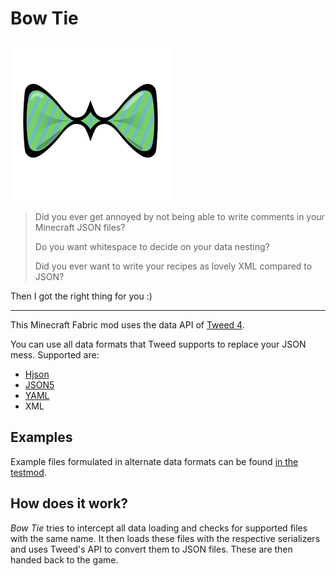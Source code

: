 # Bow Tie

![logo](logo.png?raw=true)

> Did you ever get annoyed by not being able to write comments in your Minecraft JSON files?
> 
> Do you want whitespace to decide on your data nesting?
> 
> Did you ever want to write your recipes as lovely XML compared to JSON?

Then I got the right thing for you :)

---

This Minecraft Fabric mod uses the data API of [Tweed 4](https://github.com/Siphalor/tweed-api).

You can use all data formats that Tweed supports to replace your JSON mess.
Supported are:

- [Hjson](https://hjson.github.io/)
- [JSON5](https://json5.org/)
- [YAML](https://yaml.org/)
- XML

## Examples

Example files formulated in alternate data formats can be found [in the testmod](https://github.com/Siphalor/bow-tie/tree/1.16/src/testmod/resources).

## How does it work?

*Bow Tie* tries to intercept all data loading and checks for supported files with the same name.
It then loads these files with the respective serializers and uses Tweed's API to convert them to JSON files.
These are then handed back to the game.
